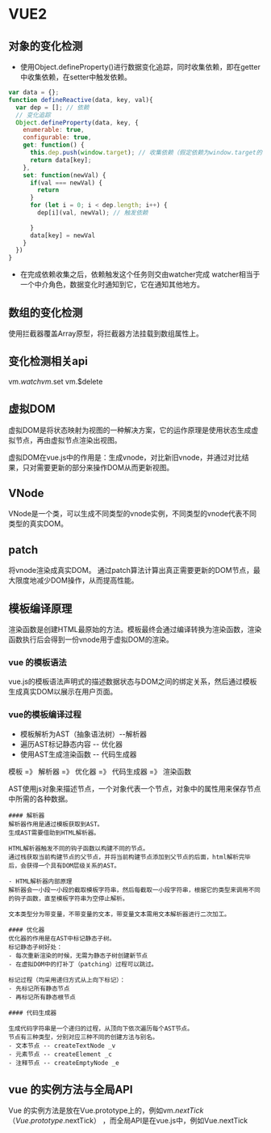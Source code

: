 # VUE2
## 对象的变化检测
  - 使用Object.defineProperty()进行数据变化追踪，同时收集依赖，即在getter中收集依赖，在setter中触发依赖。

  ```js
  var data = {};
  function defineReactive(data, key, val){
    var dep = []; // 依赖
    // 变化追踪
    Object.defineProperty(data, key, {
      enumerable: true,
      configurable: true,
      get: function() {
        this.dep.push(window.target); // 收集依赖（假定依赖为window.target的一个函数）
        return data[key];
      },
      set: function(newVal) {
        if(val === newVal) {
          return
        }
        for (let i = 0; i < dep.length; i++) {
          dep[i](val, newVal); // 触发依赖
          
        }
        data[key] = newVal
      }
    })
  }
  ```

  - 在完成依赖收集之后，依赖触发这个任务则交由watcher完成
    watcher相当于一个中介角色，数据变化时通知到它，它在通知其他地方。


## 数组的变化检测
  使用拦截器覆盖Array原型，将拦截器方法挂载到数组属性上。

## 变化检测相关api
  vm.$watch
  vm.$set
  vm.$delete

## 虚拟DOM
  虚拟DOM是将状态映射为视图的一种解决方案，它的运作原理是使用状态生成虚拟节点，再由虚拟节点渲染出视图。

  虚拟DOM在vue.js中的作用是：生成vnode，对比新旧vnode，并通过对比结果，只对需要更新的部分来操作DOM从而更新视图。

## VNode
  VNode是一个类，可以生成不同类型的vnode实例，不同类型的vnode代表不同类型的真实DOM。

## patch
  将vnode渲染成真实DOM。
  通过patch算法计算出真正需要更新的DOM节点，最大限度地减少DOM操作，从而提高性能。

## 模板编译原理

  渲染函数是创建HTML最原始的方法。模板最终会通过编译转换为渲染函数，渲染函数执行后会得到一份vnode用于虚拟DOM的渲染。

  ### vue 的模板语法
  vue.js的模板语法声明式的描述数据状态与DOM之间的绑定关系，然后通过模板生成真实DOM以展示在用户页面。

  ### vue的模板编译过程
  - 模板解析为AST（抽象语法树）--解析器
  - 遍历AST标记静态内容 -- 优化器
  - 使用AST生成渲染函数 -- 代码生成器

  模板 =》 解析器 =》 优化器 =》 代码生成器 =》 渲染函数

  AST使用js对象来描述节点，一个对象代表一个节点，对象中的属性用来保存节点中所需的各种数据。

    #### 解析器
    解析器作用是通过模板获取到AST。
    生成AST需要借助到HTML解析器。

    HTML解析器触发不同的钩子函数以构建不同的节点。
    通过栈获取当前构建节点的父节点，并将当前构建节点添加到父节点的后面，html解析完毕后，会获得一个具有DOM层级关系的AST。

    - HTML解析器内部原理
    解析器会一小段一小段的截取模板字符串，然后每截取一小段字符串，根据它的类型来调用不同的钩子函数，直至模板字符串为空停止解析。

    文本类型分为带变量，不带变量的文本，带变量文本需用文本解析器进行二次加工。

    #### 优化器
    优化器的作用是在AST中标记静态子树。
    标记静态子树好处：
    - 每次重新渲染的时候，无需为静态子树创建新节点
    - 在虚拟DOM中的打补丁（patching）过程可以跳过。

    标记过程（均采用递归方式从上向下标记）：
    - 先标记所有静态节点
    - 再标记所有静态根节点

    #### 代码生成器

    生成代码字符串是一个递归的过程，从顶向下依次遍历每个AST节点。
    节点有三种类型，分别对应三种不同的创建方法与别名。
    - 文本节点 -- createTextNode _v
    - 元素节点 -- createElement _c
    - 注释节点 -- createEmptyNode _e

  ## vue 的实例方法与全局API
  Vue 的实例方法是放在Vue.prototype上的，例如vm.$nextTick（Vue.prototype.$nextTick）
  ，而全局API是在vue.js中，例如Vue.nextTick
